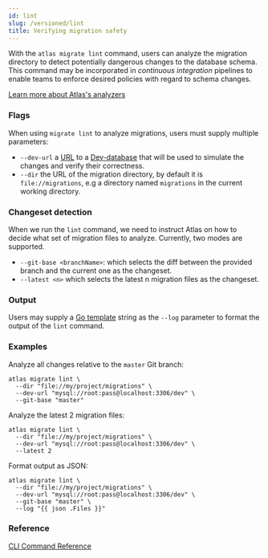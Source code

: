 ```yaml
---
id: lint
slug: /versioned/lint
title: Verifying migration safety
---
```

With the `atlas migrate lint` command, users can analyze the migration directory
to detect potentially dangerous changes to the database schema. This command may be
incorporated in _continuous integration_ pipelines to enable teams to enforce desired
policies with regard to schema changes. 

[Learn more about Atlas's analyzers](/lint/analyzers)

### Flags
When using `migrate lint` to analyze migrations, users must supply multiple parameters:
* `--dev-url` a [URL](/concepts/url) to a [Dev-database](/concepts/dev-database) that will be used
 to simulate the changes and verify their correctness.
* `--dir` the URL of the migration directory, by default it is `file://migrations`, e.g a
 directory named `migrations` in the current working directory.

### Changeset detection

When we run the `lint` command, we need to instruct Atlas on how to decide what 
set of migration files to analyze. Currently, two modes are supported.

* `--git-base <branchName>`: which selects the diff between the provided branch and 
 the current one as the changeset.
* `--latest <n>` which selects the latest n migration files as the changeset.

### Output

Users may supply a [Go template](https://pkg.go.dev/text/template) string as the `--log` parameter to
format the output of the `lint` command.

### Examples

Analyze all changes relative to the `master` Git branch:
```shell
atlas migrate lint \
  --dir "file://my/project/migrations" \
  --dev-url "mysql://root:pass@localhost:3306/dev" \
  --git-base "master"
```
Analyze the latest 2 migration files:
```shell
atlas migrate lint \
  --dir "file://my/project/migrations" \
  --dev-url "mysql://root:pass@localhost:3306/dev" \
  --latest 2
```
Format output as JSON:
```shell
atlas migrate lint \
  --dir "file://my/project/migrations" \
  --dev-url "mysql://root:pass@localhost:3306/dev" \
  --git-base "master" \
  --log "{{ json .Files }}"
```

### Reference

[CLI Command Reference](/cli-reference#atlas-migrate-lint)